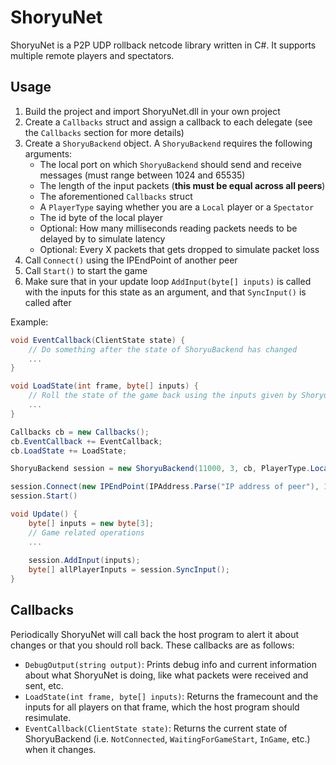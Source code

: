 # ShoryuNet

ShoryuNet is a P2P UDP rollback netcode library written in C#. It supports multiple remote players and spectators.

## Usage
1. Build the project and import ShoryuNet.dll in your own project
1. Create a `Callbacks` struct and assign a callback to each delegate (see the `Callbacks` section for more details)
1. Create a `ShoryuBackend` object. A `ShoryuBackend` requires the following arguments:
	* The local port on which `ShoryuBackend` should send and receive messages (must range between 1024 and 65535)
	* The length of the input packets (**this must be equal across all peers**)
	* The aforementioned `Callbacks` struct
	* A `PlayerType` saying whether you are a `Local` player or a `Spectator`
	* The id byte of the local player
	* Optional: How many milliseconds reading packets needs to be delayed by to simulate latency
	* Optional: Every X packets that gets dropped to simulate packet loss
1. Call `Connect()` using the IPEndPoint of another peer
1. Call `Start()` to start the game
1. Make sure that in your update loop `AddInput(byte[] inputs)` is called with the inputs for this state as an argument, and that `SyncInput()` is called after

Example:
```c#
void EventCallback(ClientState state) {
	// Do something after the state of ShoryuBackend has changed
	...
}

void LoadState(int frame, byte[] inputs) {
	// Roll the state of the game back using the inputs given by ShoryuBackend
	...
}

Callbacks cb = new Callbacks();
cb.EventCallback += EventCallback;
cb.LoadState += LoadState;

ShoryuBackend session = new ShoryuBackend(11000, 3, cb, PlayerType.Local, 0);

session.Connect(new IPEndPoint(IPAddress.Parse("IP address of peer"), 1024);
session.Start()

void Update() {
	byte[] inputs = new byte[3];
	// Game related operations
	...
	
	session.AddInput(inputs);
	byte[] allPlayerInputs = session.SyncInput();
}
```

## Callbacks
Periodically ShoryuNet will call back the host program to alert it about changes or that you should roll back. These callbacks are as follows:
* `DebugOutput(string output)`: Prints debug info and current information about what ShoryuNet is doing, like what packets were received and sent, etc.
* `LoadState(int frame, byte[] inputs)`: Returns the framecount and the inputs for all players on that frame, which the host program should resimulate.
* `EventCallback(ClientState state)`: Returns the current state of ShoryuBackend (i.e. `NotConnected`, `WaitingForGameStart`, `InGame`, etc.) when it changes.
